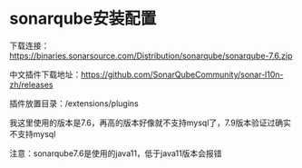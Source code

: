 # sonarqube安装配置

下载连接：https://binaries.sonarsource.com/Distribution/sonarqube/sonarqube-7.6.zip

中文插件下载地址：https://github.com/SonarQubeCommunity/sonar-l10n-zh/releases

插件放置目录：/extensions/plugins

我这里使用的版本是7.6，再高的版本好像就不支持mysql了，7.9版本验证过确实不支持mysql

注意：sonarqube7.6是使用的java11，低于java11版本会报错